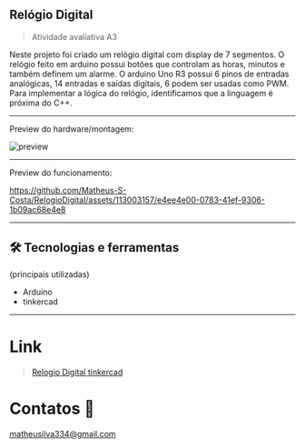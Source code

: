 ## Relógio Digital

> Atividade avaliativa A3

Neste projeto foi criado um relógio digital com display de 7 segmentos. O relógio feito em arduino possui botões que controlam as horas, minutos e também definem um alarme.
O arduino Uno R3 possui 6 pinos de entradas analógicas, 14 entradas e saídas digitais, 6 podem ser usadas como PWM. Para implementar a lógica do relógio, identificamos que a linguagem é próxima do C++.

---
Preview do hardware/montagem:

![preview](./assets/prototipo.png)


---
Preview do funcionamento:


https://github.com/Matheus-S-Costa/RelogioDigital/assets/113003157/e4ee4e00-0783-41ef-9306-1b09ac68e4e8

---

## 🛠️ Tecnologias e ferramentas
(principais utilizadas)

- Arduino
- tinkercad

---

# Link
> [Relogio Digital tinkercad](https://www.tinkercad.com/things/56Xygg0lGcy-cool-rottis/editel?returnTo=%2Fdashboard%3Ftype%3Dcircuits%26collection%3Dprojects%26id%3D6ha67qF31g4&sharecode=L6iIRyOHFaEiB1-Xh6bRU2-0U21b02C1kb3VhbW_iGw)

# Contatos 📧 
matheusilva334@gmail.com
